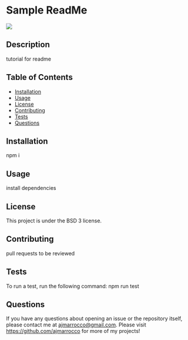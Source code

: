 # Sample ReadMe

  <a href='https://opensource.org/licenses/BSD-3-Clause'><img src='https://img.shields.io/badge/License-BSD_3--Clause-blue.svg'></a>

## Description
tutorial for readme

## Table of Contents
* [Installation](#installation)
* [Usage](#usage)
* [License](#license)
* [Contributing](#contributing)
* [Tests](#tests)
* [Questions](#questions)

## Installation
npm i

## Usage
install dependencies

## License 
This project is under the BSD 3 license. 

## Contributing
pull requests to be reviewed

## Tests
To run a test, run the following command: npm run test

## Questions
If you have any questions about opening an issue or the repository itself, please contact me at ajmarrocco@gmail.com.  Please visit https://github.com/ajmarrocco for more of my projects!

